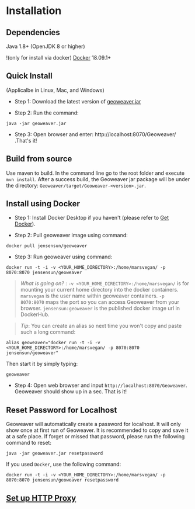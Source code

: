 
# Installation

## Dependencies

Java 1.8+ (OpenJDK 8 or higher)

!(only for install via docker) [Docker](https://docs.docker.com/install/) 18.09.1+

## Quick Install

(Applicalbe in Linux, Mac, and Windows)

* Step 1: Download the latest version of [geoweaver.jar](https://github.com/ESIPFed/Geoweaver/releases/download/latest/geoweaver.jar)

* Step 2: Run the command: 

```shell
java -jar geoweaver.jar 
```

* Step 3: Open browser and enter: http://localhost:8070/Geoweaver/ .That's it!

## Build from source

Use maven to build. In the command line go to the root folder and execute `mvn install`. After a success build, the Geoweaver jar package will be under the directory: `Geoweaver/target/Geoweaver-<version>.jar`. 

## Install using Docker

* Step 1: Install Docker Desktop if you haven't (please refer to [Get Docker](https://docs.docker.com/get-docker/)).

* Step 2: Pull geoweaver image using command: 

`docker pull jensensun/geoweaver`

* Step 3: Run geoweaver using command:

`docker run -t -i -v <YOUR_HOME_DIRECTORY>:/home/marsvegan/ -p 8070:8070 jensensun/geoweaver`

> *What is going on?* : `-v <YOUR_HOME_DIRECTORY>:/home/marsvegan/` is for mounting your current home directory into the docker containers. `marsvegan` is the user name within geoweaver containers. `-p 8070:8070` maps the port so you can access Geoweaver from your browser. `jensensun:geoweaver` is the published docker image url in DockerHub.

> *Tip*: You can create an alias so next time you won't copy and paste such a long command:

`alias geoweaver="docker run -t -i -v <YOUR_HOME_DIRECTORY>:/home/marsvegan/ -p 8070:8070 jensensun/geoweaver"`

Then start it by simply typing:

`geoweaver`

* Step 4: Open web browser and input `http://localhost:8070/Geoweaver`. Geoweaver should show up in a sec. That is it!



## Reset Password for Localhost

Geoweaver will automatically create a password for localhost. It will only show once at first run of Geoweaver. It is recommended to copy and save it at a safe place. If forget or missed that password, please run the following command to reset:

```
java -jar geoweaver.jar resetpassword
```

If you used `Docker`, use the following command:

```
docker run -t -i -v <YOUR_HOME_DIRECTORY>:/home/marsvegan/ -p 8070:8070 jensensun/geoweaver resetpassword
```

## [Set up HTTP Proxy](http-proxy.md)